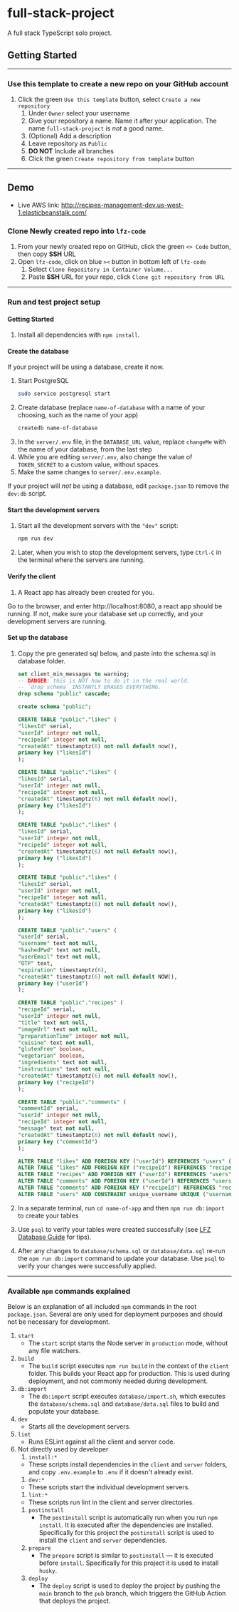 # full-stack-project

A full stack TypeScript solo project.

## Getting Started

---

### Use this template to create a new repo on your GitHub account

1. Click the green `Use this template` button, select `Create a new repository`
   1. Under `Owner` select your username
   1. Give your repository a name. Name it after your application. The name `full-stack-project` is _not_ a good name.
   1. (Optional) Add a description
   1. Leave repository as `Public`
   1. **DO NOT** Include all branches
   1. Click the green `Create repository from template` button

---

## Demo

- Live AWS link: http://recipes-management-dev.us-west-1.elasticbeanstalk.com/

### Clone Newly created repo into `lfz-code`

1. From your newly created repo on GitHub, click the green `<> Code` button, then copy **SSH** URL
1. Open `lfz-code`, click on blue `><` button in bottom left of `lfz-code`
   1. Select `Clone Repository in Container Volume...`
   1. Paste **SSH** URL for your repo, click `Clone git repository from URL`

---

### Run and test project setup

#### Getting Started

1. Install all dependencies with `npm install`.

#### Create the database

If your project will be using a database, create it now.

1. Start PostgreSQL
   ```sh
   sudo service postgresql start
   ```
1. Create database (replace `name-of-database` with a name of your choosing, such as the name of your app)
   ```sh
   createdb name-of-database
   ```
1. In the `server/.env` file, in the `DATABASE_URL` value, replace `changeMe` with the name of your database, from the last step
1. While you are editing `server/.env`, also change the value of `TOKEN_SECRET` to a custom value, without spaces.
1. Make the same changes to `server/.env.example`.

If your project will _not_ be using a database, edit `package.json` to remove the `dev:db` script.

#### Start the development servers

1. Start all the development servers with the `"dev"` script:
   ```sh
   npm run dev
   ```
1. Later, when you wish to stop the development servers, type `Ctrl-C` in the terminal where the servers are running.

#### Verify the client

1. A React app has already been created for you.

Go to the browser, and enter http://localhost:8080, a react app should be running. If not, make sure your database set up correctly, and your development servers are running.

#### Set up the database

1. Copy the pre generated sql below, and paste into the schema.sql in database folder.

   ```SQL
   set client_min_messages to warning;
   -- DANGER: this is NOT how to do it in the real world.
   -- `drop schema` INSTANTLY ERASES EVERYTHING.
   drop schema "public" cascade;

   create schema "public";

   CREATE TABLE "public"."likes" (
   "likesId" serial,
   "userId" integer not null,
   "recipeId" integer not null,
   "createdAt" timestamptz(6) not null default now(),
   primary key ("likesId")
   );

   CREATE TABLE "public"."likes" (
   "likesId" serial,
   "userId" integer not null,
   "recipeId" integer not null,
   "createdAt" timestamptz(6) not null default now(),
   primary key ("likesId")
   );

   CREATE TABLE "public"."likes" (
   "likesId" serial,
   "userId" integer not null,
   "recipeId" integer not null,
   "createdAt" timestamptz(6) not null default now(),
   primary key ("likesId")
   );

   CREATE TABLE "public"."likes" (
   "likesId" serial,
   "userId" integer not null,
   "recipeId" integer not null,
   "createdAt" timestamptz(6) not null default now(),
   primary key ("likesId")
   );

   CREATE TABLE "public"."users" (
   "userId" serial,
   "username" text not null,
   "hashedPwd" text not null,
   "userEmail" text not null,
   "OTP" text,
   "expiration" timestamptz(6),
   "createdAt" timestamptz(6) not null default NOW(),
   primary key ("userId")
   );

   CREATE TABLE "public"."recipes" (
   "recipeId" serial,
   "userId" integer not null,
   "title" text not null,
   "imageUrl" text not null,
   "preparationTime" integer not null,
   "cuisine" text not null,
   "glutenFree" boolean,
   "vegetarian" boolean,
   "ingredients" text not null,
   "instructions" text not null,
   "createdAt" timestamptz(6) not null default now(),
   primary key ("recipeId")
   );

   CREATE TABLE "public"."comments" (
   "commentId" serial,
   "userId" integer not null,
   "recipeId" integer not null,
   "message" text not null,
   "createdAt" timestamptz(6) not null default now(),
   primary key ("commentId")
   );

   ALTER TABLE "likes" ADD FOREIGN KEY ("userId") REFERENCES "users" ("userId");
   ALTER TABLE "likes" ADD FOREIGN KEY ("recipeId") REFERENCES "recipes" ("recipeId");
   ALTER TABLE "recipes" ADD FOREIGN KEY ("userId") REFERENCES "users" ("userId");
   ALTER TABLE "comments" ADD FOREIGN KEY ("userId") REFERENCES "users" ("userId");
   ALTER TABLE "comments" ADD FOREIGN KEY ("recipeId") REFERENCES "recipes" ("recipeId");
   ALTER TABLE "users" ADD CONSTRAINT unique_username UNIQUE ("username");
   ```

1. In a separate terminal, run `cd name-of-app` and then `npm run db:import` to create your tables
1. Use `psql` to verify your tables were created successfully (see [LFZ Database Guide](https://lms.learningfuze.com/code-guides/Learning-Fuze/curriculum/database) for tips).

1. After any changes to `database/schema.sql` or `database/data.sql` re-run the `npm run db:import` command to update your database. Use `psql` to verify your changes were successfully applied.

---

### Available `npm` commands explained

Below is an explanation of all included `npm` commands in the root `package.json`. Several are only used for deployment purposes and should not be necessary for development.

1. `start`
   - The `start` script starts the Node server in `production` mode, without any file watchers.
1. `build`
   - The `build` script executes `npm run build` in the context of the `client` folder. This builds your React app for production. This is used during deployment, and not commonly needed during development.
1. `db:import`
   - The `db:import` script executes `database/import.sh`, which executes the `database/schema.sql` and `database/data.sql` files to build and populate your database.
1. `dev`
   - Starts all the development servers.
1. `lint`
   - Runs ESLint against all the client and server code.
1. Not directly used by developer
   1. `install:*`
   - These scripts install dependencies in the `client` and `server` folders, and copy `.env.example` to `.env` if it doesn't already exist.
   1. `dev:*`
   - These scripts start the individual development servers.
   1. `lint:*`
   - These scripts run lint in the client and server directories.
   1. `postinstall`
      - The `postinstall` script is automatically run when you run `npm install`. It is executed after the dependencies are installed. Specifically for this project the `postinstall` script is used to install the `client` and `server` dependencies.
   1. `prepare`
      - The `prepare` script is similar to `postinstall` — it is executed before `install`. Specifically for this project it is used to install `husky`.
   1. `deploy`
      - The `deploy` script is used to deploy the project by pushing the `main` branch to the `pub` branch, which triggers the GitHub Action that deploys the project.
